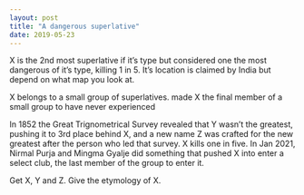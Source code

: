 ```yaml
---
layout: post
title: "A dangerous superlative"
date: 2019-05-23
---
```


X is the 2nd most superlative if it’s type but considered one the most dangerous of it’s type, killing 1 in 5. It’s location is claimed by India but depend on what map you look at.

X belongs to a small group of superlatives. made X the final member of a small group to have never experienced

In 1852 the Great Trignometrical Survey revealed that Y wasn’t the greatest, pushing it to 3rd place behind X, and a new name Z was crafted for the new greatest after the person who led that survey. X kills one in five. In Jan 2021, Nirmal Purja and Mingma Gyalje did something that pushed X into enter a select club, the last member of the group to enter it.

Get X, Y and Z. Give the etymology of X.
